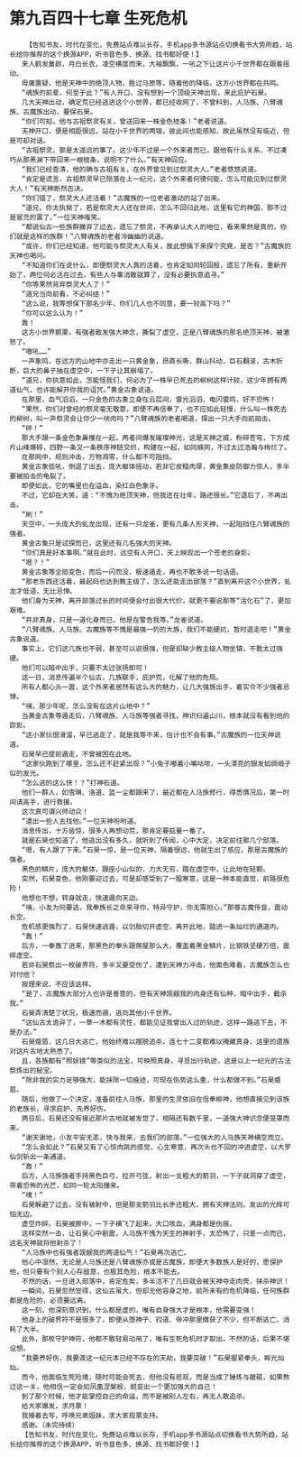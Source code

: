 # 第九百四十七章 生死危机
        【告知书友，时代在变化，免费站点难以长存，手机app多书源站点切换看书大势所趋，站长给你推荐的这个换源APP，听书音色多、换源、找书都好使！】
       来人鹤发童颜，月白长衣，凌空横度而来，大袖飘飘，一吼之下让这片小千世界都在跟着摇动。
       毋庸置疑，他是天神中的绝顶人物，胜过马原等，随着他的降临，这方小世界都在共鸣。
       “魂族的前辈，何至于此？”有人开口，没有想到一个顶级天神出现，来此庇护石昊。
       几大天神出动，确定荒已经逃进这个小世界，都已经收网了，不曾料到，人马族、八臂魂族、古魔族出动，要保石昊。
       “你们可知，他与古祖祭灵有关，曾送回来一株金色枝条！”老者说道。
       天神开口，便是相距很远，站在小千世界的两端，彼此间也能感知，故此虽然没有临近，但是可却对话。
       “古祖祭灵，那是太遥远的事了。这少年不过是一个外来者而已，跟他有什么关系，不过凑巧从那黑渊下带回来一根枝条，说明不了什么。”有天神回应。
       “我们已经查清，他的确与古祖有关，在外界曾见到过祭灵大人。”老者悠悠说道。
       “肯定是谎言，古祖祭灵早已殒落在上一纪元，这个外来者何德何能，怎么可能见到过祭灵大人！”有天神断然否决。
       “你们错了，祭灵大人还活着！”古魔族的一位老者激动的站了出来。
       “道兄，你太执拗了，若是祭灵大人还在世间，怎么不回归此地，这里有它的神国，那不过是冒充的罢了。”一位天神嗤笑。
       “都说仙古一些族群撇弃了过去，遗忘了祭灵，不再承认大人的地位，看来果然是真的，你们就是这样的族群！”八臂魂族的老者冷幽幽的说道。
       “或许，你们已经知道，他可能与祭灵大人有关，故此想擒下来探个究竟，是否？”古魔族的天神也喝问。
       “不知道你们在说什么，即便祭灵大人真的活着，也肯定如同轮回般，遗忘了所有，重新开始了，两位何必活在过去，有些人与事消散就算了，没有必要执意追寻。”
       “你等果然背弃祭灵大人了！”
       “道兄当向前看，不必纠结！”
       “这么说，我等想保下那名少年，你们几人也不同意，要一较高下吗？”
       “你可以这么认为！”
       轰！
       这方小世界颤栗，有强者散发强大神念，撕裂了虚空，正是八臂魂族的那名绝顶天神，被激怒了。
       “嗷吼……”
       一声象鸣，在远方的山地中亦走出一只黄金象，昂首长嘶，群山抖动，巨石翻滚，古木折断，巨大的鼻子抽在虚空中，一下子让其崩塌了。
       “道兄，你执意如此，怎能怪我们，何必为了一株早已死去的柳树这样计较，这少年拥有两道仙气，也许能解开你我的诅咒。”黄金古象说道。
       在那里，血气滔滔，一只金色的古象立身在云层间，雷光滔滔，电闪雷鸣，好不恐怖！
       “果然，你们对曾经的祭灵毫无敬意，即便不再信奉了，也不应如此轻慢，什么叫一株死去的柳树，叫一声祭灵会让你少一块肉吗？”八臂魂族的老者喝道，探出一只大手向前拍击。
       “砰！”
       那大手跟一条金色象鼻撞在一起，两者间爆发璀璨神光，这是天神之威，粉碎苍穹，下方成片山峰爆碎，四野一条又一条秩序神链交织，构建在一起，如同蛛网，不过太过浩瀚与绚烂了。
       在那网中，规则冲击，万物凋零，什么都不可阻挡。
       黄金古象低吼，倒退了出去，庞大躯体摇动，若非它皮糙肉厚，黄金象皮防御力惊人，多半要被拍击的龟裂了。
       即便如此，它的嘴里也在溢血，染红白色象牙。
       不过，它却在大笑，道：“不愧为绝顶天神，但我还在壮年，路还很长。”它退后了，不再出击。
       “刷！”
       天空中，一头庞大的虬龙出现，还有一只龙雀，更有几条人形天神，一起阻挡住八臂魂族的强者。
       黄金古象只是试探而已，这里还有几名强大的天神。
       “你们真是好本事啊。”就在此时，远空有人开口，天上映现出一个苍老的身影。
       “嗯？！”
       黄金古象等全部变色，而后一闪而没，极速遁走，再也不敢多说一句话语。
       “那老东西还活着，最起码也达到教主级了，怎么还能走出部落？”直到离开这个小世界，虬龙才低语，无比忌惮。
       他们身为天神，离开部落过长的时间便会付出很大代价，就更不要说那等“活化石”了，更加艰难。
       “并非真身，只是一道化身而已，他是在警告我等。”龙雀说道。
       “八臂魂族、人马族、古魔族等不愧是最强一列的大族，我们不能硬抗，暂时退走吧！”黄金古象说道。
       事实上，它们这几族也不弱，甚至可以说很强，但是却缺少教主级人物坐镇，不敢太过强硬。
       他们可以暗中出手，只要不太过张扬即可！
       这一日，消息传遍半个仙古，几族联手，庇护荒，化解了他的危局。
       所有人都心头一震，这个外来者居然有这么大的魅力，让几大强族出手，着实令不少强者忌惮。
       “咦，那少年呢，怎么没有在这片山地中？”
       当黄金古象等遁走后，八臂魂族、人马族等强者寻找，神识扫遍山川，根本就没有看到他的踪影。
       “这小家伙很滑溜，早已逃走了，就是我等不来，估计也不会有事。”古魔族的一位天神说道。
       石昊早已提前遁走，不曾被困在此地。
       “这家伙跑到了哪里，怎么还不赶紧出现？”小兔子嘟着小嘴咕哝，一头漂亮的银发如绸缎子似的发光。
       “怎么逃的这么快！？”打神石道。
       他们一群人，如雪琳、洛道、蓝一尘都跟来了，最近都在人马族修行，得悉情况后，第一时间请高手，进行救援。
       这次真可谓兴师动众！
       “遣出一些人去找他。”一位天神吩咐道。
       消息传出，十方皆惊，很多人再想动荒，那肯定要掂量一番了。
       就是石昊也知道了，他逃出没有多久，就听到了传闻，心中大定，决定前往那几个部落。
       “嗯，有人跟了下来。”石昊一惊，是一位天神，隔着很远，他就生出了感应，那是古魔族的强者。
       黑色的鳞片，庞大的躯体，跟座小山似的，力大无穷，踏在虚空中，让此地在轻颤。
       突然，石昊变色，他刚要迎过去，可是却感受到了一股寒意，这是一种本能直觉，前路很危险！
       他想也不想，转身就走，快速遁向天边。
       “咦，小友为何要逃，我奉族长之命来寻你，特异守护，你无需担心。”那尊古魔传音，震动长空。
       危机感更强烈了，石昊快速逃遁，以剑胎切开虚空，离开此地，踏进一条灿烂的通道内。
       “轰！”
       后方，一拳轰了进来，那黑色的拳头跟房屋那么大，覆盖着黑金鳞片，比钢铁坚硬万倍，震碎虚空。
       若非石昊祭出一枚破界符，多半又要受伤了，遭到天神力冲击，他面色难看，古魔族怎么也对付他？
       按理来说，不应该这样。
       “是了，古魔族大部分人也许是善意的，但有天神觊觎我的肉身还有仙种，暗中出手，截杀我。”
       石昊弄清楚了状况，极速而遁，逃向其他小千世界。
       “这仙古太诡异了，一草一木都有灵性，都能见证我曾出入过的轨迹，这样一路逃下去，不是办法。”
       石昊蹙眉，这几日大逃亡，他始终难以摆脱追杀，连七十二变都难以掩藏真身，这里的遗族对这片古地太熟悉了。
       且，各族都有“照妖镜”等类似的法宝，可映照真身，寻觅出行轨迹，这是以上一纪元的古法祭炼出的秘宝。
       “除非我的实力足够强大，能抹除一切痕迹，可现在伤势这么重，什么都做不到。”石昊蹙眉。
       随后，他做了一个决定，准备前往人马族，那里的生灵依旧在信奉柳神，他想直接见到该族的老族长，寻求庇护，先养好伤。
       两日后，石昊还没有接近那片古地就被发觉了，相隔还有数千里，一道强大神识念便笼罩而来。
       “谢天谢地，小友平安无恙，快与我来，去我们的部落。”一位强大的人马族天神横空而立。
       “怎么会如此？”石昊又有了心惊肉跳的感觉，心生寒意，再次头也不回的冲进虚空，以大罗仙剑斩出一条通道。
       “轰！”
       后方，人马族强者手持黑色巨弓，拉开弓弦，射出一支粗大的箭羽，一下子就洞穿了虚空，带着恐怖的光芒，如同一轮太阳撞来。
       “噗！”
       石昊躲避了过去，没有被射中，但是那支箭羽比长矛还粗大，拥有天神法则，发出的光辉可怕无边。
       虚空炸碎，石昊被擦中，一下子横飞了起来，大口咳血，满身都是伤痕。
       这样突然一击，让石昊心中剧震，人马族不愧为天生的神射手，太恐怖了，只差一点而已，这名天神就将他射杀了！
       “人马族中也有强者觊觎我的两道仙气！”石昊再次逃亡。
       他心中凛然，无论是人马族还是八臂魂族亦或是古魔族，即便大多数族人是好的，愿保护他，但只要有个别人心存敌意，也极其危险，根本不能去。
       不然的话，一旦进入部落中，肯定危矣，多半活不了几日就会被天神夺走肉壳，抹杀神识！
       一瞬间，石昊忽然觉得，这仙古虽大，但却无他容身之地，前所未有的危机降临，任何族群都是危险的，必须要远离。
       这一刻，他深刻意识到，什么都是虚的，唯有自身强大才是根本，他需要变强！
       他身上的破界符不是很多了，即便从堕神子、钧道、帝冲那里缴获了不少，但不断逃亡，消耗了大半。
       此外，那枚守护神符，他都不敢轻易动用了，唯有生死危机时才取出，不然的话，后果不堪设想。
       “我要养好伤，我要渡这一纪元本已经不存在的天劫，我要突破！”石昊握紧拳头，眸光灿灿。
       而今，他面临生死险境，随时可能会死去，但他没有悲观，而是当成了锤炼与磨砺，如果熬过这一关，他相信一定会如凤凰涅槃般，蜕变出一个更加强大的自己！
       到了那个时候，他才能掌控自己的命运，而不是被别人左右，再无人敢追杀。
       给大家爆发，求月票！
       我接着去写，呼唤兄弟姐妹，求大家投票支持。
       感谢。（未完待续）
       【告知书友，时代在变化，免费站点难以长存，手机app多书源站点切换看书大势所趋，站长给你推荐的这个换源APP，听书音色多、换源、找书都好使！】